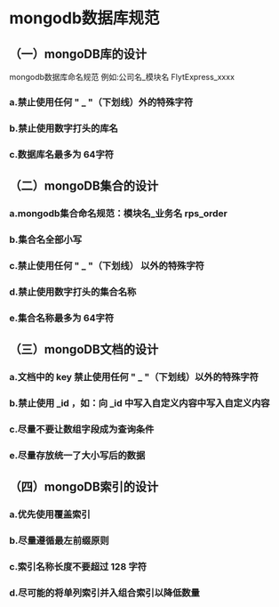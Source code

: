 # mongodb数据库规范

## （一）mongoDB库的设计

mongodb数据库命名规范 例如:公司名_模块名 FlytExpress_xxxx

### a.禁止使用任何 " _ "（下划线）外的特殊字符

### b.禁止使用数字打头的库名

### c.数据库名最多为 64字符


## （二）mongoDB集合的设计

### a.mongodb集合命名规范：模块名_业务名 rps_order

### b.集合名全部小写

### c.禁止使用任何 " _ "（下划线） 以外的特殊字符

### d.禁止使用数字打头的集合名称

### e.集合名称最多为 64字符



## （三）mongoDB文档的设计

### a.文档中的 key 禁止使用任何 " _ "（下划线）以外的特殊字符

### b.禁止使用 _id ，如：向 _id 中写入自定义内容中写入自定义内容

### c.尽量不要让数组字段成为查询条件

### e.尽量存放统一了大小写后的数据


## （四）mongoDB索引的设计

### a.优先使用覆盖索引

### b.尽量遵循最左前缀原则

### c.索引名称长度不要超过 128 字符

### d.尽可能的将单列索引并入组合索引以降低数量

